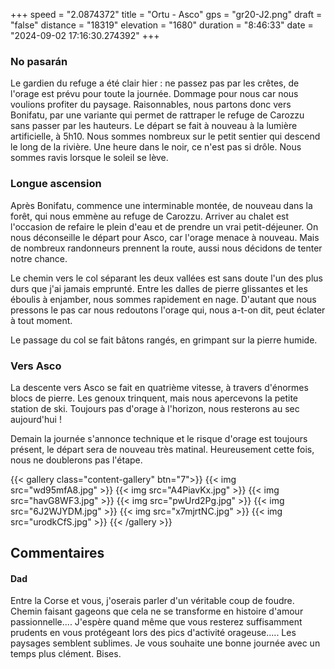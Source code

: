 +++
speed = "2.0874372"
title = "Ortu - Asco"
gps = "gr20-J2.png"
draft = "false"
distance = "18319"
elevation = "1680"
duration = "8:46:33"
date = "2024-09-02 17:16:30.274392"
+++
### No pasarán
Le gardien du refuge a été clair hier : ne passez pas par les crêtes, de l'orage est prévu pour toute la journée. Dommage pour nous car nous voulions profiter du paysage. Raisonnables, nous partons donc vers Bonifatu, par une variante qui permet de rattraper le refuge de Carozzu sans passer par les hauteurs. 
Le départ se fait à nouveau à la lumière artificielle, à 5h10. Nous sommes nombreux sur le petit sentier qui descend le long de la rivière. Une heure dans le noir, ce n'est pas si drôle. Nous sommes ravis lorsque le soleil se lève. 

### Longue ascension
Après Bonifatu, commence une interminable montée, de nouveau dans la forêt, qui nous emmène au refuge de Carozzu. Arriver au chalet est l'occasion de refaire le plein d'eau et de prendre un vrai petit-déjeuner. On nous déconseille le départ pour Asco, car l'orage menace à nouveau. Mais de nombreux randonneurs prennent la route, aussi nous décidons de tenter notre chance. 

Le chemin vers le col séparant les deux vallées est sans doute l'un des plus durs que j'ai jamais emprunté. Entre les dalles de pierre glissantes et les éboulis à enjamber, nous sommes rapidement en nage. D'autant que nous pressons le pas car nous redoutons l'orage qui, nous a-t-on dit, peut éclater à tout moment.

Le passage du col se fait bâtons rangés, en grimpant sur la pierre humide. 

### Vers Asco
La descente vers Asco se fait en quatrième vitesse, à travers d'énormes blocs de pierre. Les genoux trinquent, mais nous apercevons la petite station de ski. Toujours pas d'orage à l'horizon, nous resterons au sec aujourd'hui !

Demain la journée s'annonce technique et le risque d'orage est toujours présent, le départ sera de nouveau très matinal. Heureusement cette fois, nous ne doublerons pas l'étape.

{{< gallery class="content-gallery" btn="7">}}
{{< img src="wd95mfA8.jpg" >}}
{{< img src="A4PiavKx.jpg" >}}
{{< img src="havG8WF3.jpg" >}}
{{< img src="pwUrd2Pg.jpg" >}}
{{< img src="6J2WJYDM.jpg" >}}
{{< img src="x7mjrtNC.jpg" >}}
{{< img src="urodkCfS.jpg" >}}
{{< /gallery >}}

## Commentaires
#### Dad
Entre la Corse et vous, j'oserais parler d'un véritable coup de foudre. Chemin faisant gageons que cela ne se transforme en histoire d'amour passionnelle....
J'espère quand même que vous resterez suffisamment prudents en vous protégeant lors des pics d'activité orageuse.....
Les paysages semblent sublimes.
Je vous souhaite une bonne journée avec un temps plus clément. Bises.
